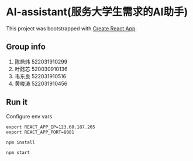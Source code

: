 # AI-assistant(服务大学生需求的AI助手)

This project was bootstrapped with [Create React App](https://github.com/facebook/create-react-app).

## Group info

1. 陈启炜   522031910299
2. 叶懿芯   520030910136
3. 韦东良   522031910516
4. 黄峻涛   522031910456

## Run it
Configure env vars
```
export REACT_APP_IP=123.60.187.205
export REACT_APP_PORT=8081
```
```sh
npm install 

npm start
```